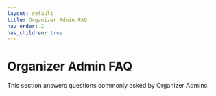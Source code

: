```yaml
---
layout: default
title: Organizer Admin FAQ
nav_order: 2
has_children: true
---
```


# Organizer Admin FAQ

This section answers questions commonly asked by Organizer Admins.
